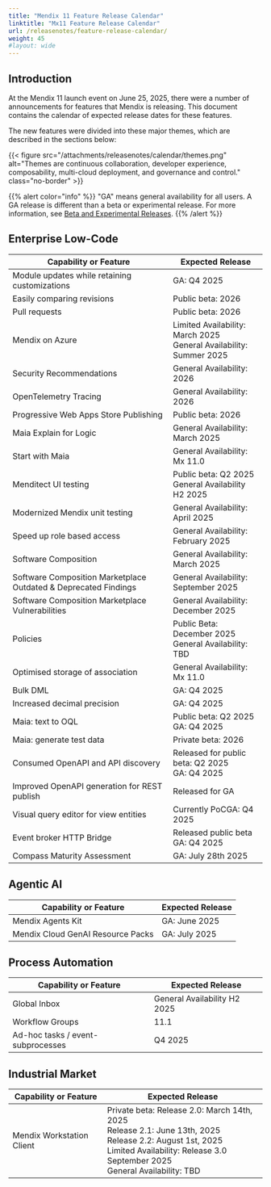 ```yaml
---
title: "Mendix 11 Feature Release Calendar"
linktitle: "Mx11 Feature Release Calendar"
url: /releasenotes/feature-release-calendar/
weight: 45
#layout: wide
---
```


## Introduction

At the Mendix 11 launch event on June 25, 2025, there were a number of announcements for features that Mendix is releasing. This document contains the calendar of expected release dates for these features.

The new features were divided into these major themes, which are described in the sections below:

{{< figure src="/attachments/releasenotes/calendar/themes.png" alt="Themes are continuous collaboration, developer experience, composability, multi-cloud deployment, and governance and control." class="no-border" >}}

{{% alert color="info" %}}
"GA" means general availability for all users. A GA release is different than a beta or experimental release. For more information, see [Beta and Experimental Releases](/releasenotes/beta-features/).
{{% /alert %}}

## Enterprise Low-Code

| Capability or Feature | Expected Release |
| --- | --- |
| Module updates while retaining customizations                | GA: Q4 2025                                                  |
| Easily comparing revisions                                   | Public beta: 2026                                            |
| Pull requests                                                | Public beta: 2026                                            |
| Mendix on Azure                                              | Limited Availability: March 2025 <br/>General Availability: Summer 2025 |
| Security Recommendations                                     | General Availability: 2026                                   |
| OpenTelemetry Tracing                                        | General Availability: 2026                                   |
| Progressive Web Apps Store Publishing                        | Public beta: 2026                                            |
| Maia Explain for Logic                                       | General Availability: March 2025                             |
| Start with Maia                                              | General Availability: Mx 11.0                                |
| Menditect UI testing                                         | Public beta: Q2 2025<br/>General Availability H2 2025        |
| Modernized Mendix unit testing                               | General Availability: April 2025                             |
| Speed up role based access                                   | General Availability: February 2025                          |
| Software Composition                                         | General Availability: March 2025                             |
| Software Composition Marketplace Outdated & Deprecated Findings | General Availability: September 2025                         |
| Software Composition Marketplace Vulnerabilities             | General Availability: December 2025                          |
| Policies                                                     | Public Beta: December 2025 <br/>General Availability: TBD    |
| Optimised storage of association                             | General Availability: Mx 11.0                                |
| Bulk DML                                                     | GA: Q4 2025                                                  |
| Increased decimal precision                                  | GA: Q4 2025                                                  |
| Maia: text to OQL                                            | Public beta: Q2 2025<br/>GA: Q4 2025                         |
| Maia: generate test data                                     | Private beta: 2026                                           |
| Consumed OpenAPI and API discovery                           | Released for public beta: Q2 2025<br/>GA: Q4 2025            |
| Improved OpenAPI generation for REST publish                 | Released for GA                                              |
| Visual query editor for view entities                        | Currently PoCGA: Q4 2025                                     |
| Event broker HTTP Bridge                                     | Released public beta <br/>GA: Q4 2025                        |
| Compass Maturity Assessment                                  | GA: July 28th 2025                                           |

## Agentic AI

| Capability or Feature | Expected Release |
| --- | --- |
| Mendix Agents Kit                 | GA: June 2025    |
| Mendix Cloud GenAI Resource Packs | GA: July 2025    |

## Process Automation

| Capability or Feature | Expected Release |
| --- | --- |
| Global Inbox                      | General Availability H2 2025 |
| Workflow Groups                   | 11.1                         |
| Ad-hoc tasks / event-subprocesses | Q4 2025                      |

## Industrial Market

| Capability or Feature | Expected Release |
| --- | --- |
| Mendix Workstation Client | Private beta: Release 2.0: March 14th, 2025 <br/>Release 2.1: June 13th, 2025 <br/>Release 2.2: August 1st, 2025<br/>Limited Availability:  Release 3.0 September 2025<br/>General Availability: TBD |


